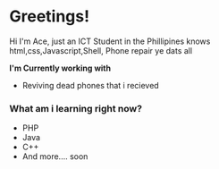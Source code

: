 # Greetings!
Hi I'm Ace, just an ICT Student in the Phillipines knows html,css,Javascript,Shell, Phone repair ye dats all
  
<b> I'm Currently working with </b>
* Reviving dead phones that i recieved

### What am i learning right now?
* PHP
* Java
* C++
* And more.... soon
  
  
